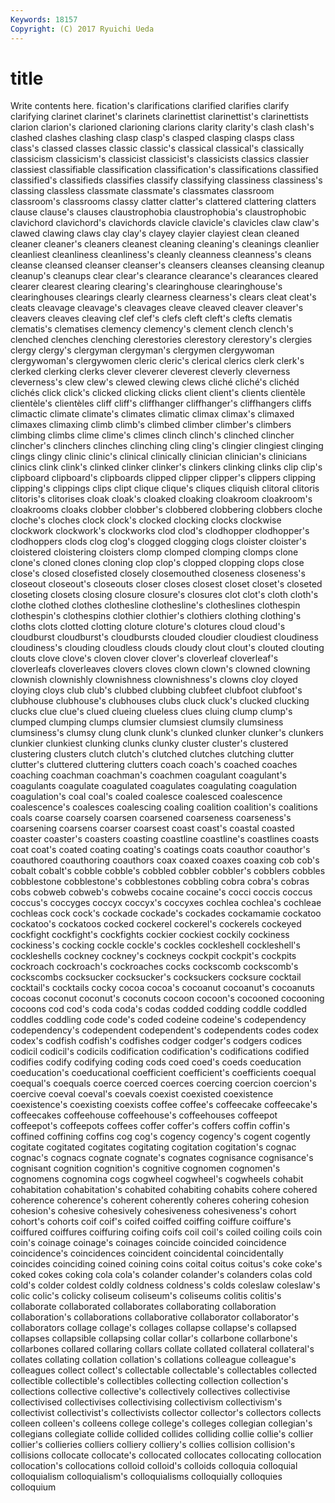 ```yaml
---
Keywords: 18157 
Copyright: (C) 2017 Ryuichi Ueda
---
```


# title

Write contents here.
fication's clarifications clarified clarifies clarify clarifying clarinet clarinet's clarinets clarinettist
clarinettist's clarinettists clarion clarion's clarioned clarioning clarions clarity clarity's clash
clash's clashed clashes clashing clasp clasp's clasped clasping clasps class
class's classed classes classic classic's classical classical's classically classicism classicism's
classicist classicist's classicists classics classier classiest classifiable classification classification's classifications
classified classified's classifieds classifies classify classifying classiness classiness's classing classless
classmate classmate's classmates classroom classroom's classrooms classy clatter clatter's clattered
clattering clatters clause clause's clauses claustrophobia claustrophobia's claustrophobic clavichord clavichord's
clavichords clavicle clavicle's clavicles claw claw's clawed clawing claws clay
clay's clayey clayier clayiest clean cleaned cleaner cleaner's cleaners cleanest
cleaning cleaning's cleanings cleanlier cleanliest cleanliness cleanliness's cleanly cleanness cleanness's
cleans cleanse cleansed cleanser cleanser's cleansers cleanses cleansing cleanup cleanup's
cleanups clear clear's clearance clearance's clearances cleared clearer clearest clearing
clearing's clearinghouse clearinghouse's clearinghouses clearings clearly clearness clearness's clears cleat
cleat's cleats cleavage cleavage's cleavages cleave cleaved cleaver cleaver's cleavers
cleaves cleaving clef clef's clefs cleft cleft's clefts clematis clematis's
clematises clemency clemency's clement clench clench's clenched clenches clenching clerestories
clerestory clerestory's clergies clergy clergy's clergyman clergyman's clergymen clergywoman clergywoman's
clergywomen cleric cleric's clerical clerics clerk clerk's clerked clerking clerks
clever cleverer cleverest cleverly cleverness cleverness's clew clew's clewed clewing
clews cliché cliché's clichéd clichés click click's clicked clicking clicks
client client's clients clientèle clientèle's clientèles cliff cliff's cliffhanger cliffhanger's
cliffhangers cliffs climactic climate climate's climates climatic climax climax's climaxed
climaxes climaxing climb climb's climbed climber climber's climbers climbing climbs
clime clime's climes clinch clinch's clinched clincher clincher's clinchers clinches
clinching cling cling's clingier clingiest clinging clings clingy clinic clinic's
clinical clinically clinician clinician's clinicians clinics clink clink's clinked clinker
clinker's clinkers clinking clinks clip clip's clipboard clipboard's clipboards clipped
clipper clipper's clippers clipping clipping's clippings clips clipt clique clique's
cliques cliquish clitoral clitoris clitoris's clitorises cloak cloak's cloaked cloaking
cloakroom cloakroom's cloakrooms cloaks clobber clobber's clobbered clobbering clobbers cloche
cloche's cloches clock clock's clocked clocking clocks clockwise clockwork clockwork's
clockworks clod clod's clodhopper clodhopper's clodhoppers clods clog clog's clogged
clogging clogs cloister cloister's cloistered cloistering cloisters clomp clomped clomping
clomps clone clone's cloned clones cloning clop clop's clopped clopping
clops close close's closed closefisted closely closemouthed closeness closeness's closeout
closeout's closeouts closer closes closest closet closet's closeted closeting closets
closing closure closure's closures clot clot's cloth cloth's clothe clothed
clothes clothesline clothesline's clotheslines clothespin clothespin's clothespins clothier clothier's clothiers
clothing clothing's cloths clots clotted clotting cloture cloture's clotures cloud
cloud's cloudburst cloudburst's cloudbursts clouded cloudier cloudiest cloudiness cloudiness's clouding
cloudless clouds cloudy clout clout's clouted clouting clouts clove clove's
cloven clover clover's cloverleaf cloverleaf's cloverleafs cloverleaves clovers cloves clown
clown's clowned clowning clownish clownishly clownishness clownishness's clowns cloy cloyed
cloying cloys club club's clubbed clubbing clubfeet clubfoot clubfoot's clubhouse
clubhouse's clubhouses clubs cluck cluck's clucked clucking clucks clue clue's
clued clueing clueless clues cluing clump clump's clumped clumping clumps
clumsier clumsiest clumsily clumsiness clumsiness's clumsy clung clunk clunk's clunked
clunker clunker's clunkers clunkier clunkiest clunking clunks clunky cluster cluster's
clustered clustering clusters clutch clutch's clutched clutches clutching clutter clutter's
cluttered cluttering clutters coach coach's coached coaches coaching coachman coachman's
coachmen coagulant coagulant's coagulants coagulate coagulated coagulates coagulating coagulation coagulation's
coal coal's coaled coalesce coalesced coalescence coalescence's coalesces coalescing coaling
coalition coalition's coalitions coals coarse coarsely coarsen coarsened coarseness coarseness's
coarsening coarsens coarser coarsest coast coast's coastal coasted coaster coaster's
coasters coasting coastline coastline's coastlines coasts coat coat's coated coating
coating's coatings coats coauthor coauthor's coauthored coauthoring coauthors coax coaxed
coaxes coaxing cob cob's cobalt cobalt's cobble cobble's cobbled cobbler
cobbler's cobblers cobbles cobblestone cobblestone's cobblestones cobbling cobra cobra's cobras
cobs cobweb cobweb's cobwebs cocaine cocaine's cocci coccis coccus coccus's
coccyges coccyx coccyx's coccyxes cochlea cochlea's cochleae cochleas cock cock's
cockade cockade's cockades cockamamie cockatoo cockatoo's cockatoos cocked cockerel cockerel's
cockerels cockeyed cockfight cockfight's cockfights cockier cockiest cockily cockiness cockiness's
cocking cockle cockle's cockles cockleshell cockleshell's cockleshells cockney cockney's cockneys
cockpit cockpit's cockpits cockroach cockroach's cockroaches cocks cockscomb cockscomb's cockscombs
cocksucker cocksucker's cocksuckers cocksure cocktail cocktail's cocktails cocky cocoa cocoa's
cocoanut cocoanut's cocoanuts cocoas coconut coconut's coconuts cocoon cocoon's cocooned
cocooning cocoons cod cod's coda coda's codas codded codding coddle
coddled coddles coddling code code's coded codeine codeine's codependency codependency's
codependent codependent's codependents codes codex codex's codfish codfish's codfishes codger
codger's codgers codices codicil codicil's codicils codification codification's codifications codified
codifies codify codifying coding cods coed coed's coeds coeducation coeducation's
coeducational coefficient coefficient's coefficients coequal coequal's coequals coerce coerced coerces
coercing coercion coercion's coercive coeval coeval's coevals coexist coexisted coexistence
coexistence's coexisting coexists coffee coffee's coffeecake coffeecake's coffeecakes coffeehouse coffeehouse's
coffeehouses coffeepot coffeepot's coffeepots coffees coffer coffer's coffers coffin coffin's
coffined coffining coffins cog cog's cogency cogency's cogent cogently cogitate
cogitated cogitates cogitating cogitation cogitation's cognac cognac's cognacs cognate cognate's
cognates cognisance cognisance's cognisant cognition cognition's cognitive cognomen cognomen's cognomens
cognomina cogs cogwheel cogwheel's cogwheels cohabit cohabitation cohabitation's cohabited cohabiting
cohabits cohere cohered coherence coherence's coherent coherently coheres cohering cohesion
cohesion's cohesive cohesively cohesiveness cohesiveness's cohort cohort's cohorts coif coif's
coifed coiffed coiffing coiffure coiffure's coiffured coiffures coiffuring coifing coifs
coil coil's coiled coiling coils coin coin's coinage coinage's coinages
coincide coincided coincidence coincidence's coincidences coincident coincidental coincidentally coincides coinciding
coined coining coins coital coitus coitus's coke coke's coked cokes
coking cola cola's colander colander's colanders colas cold cold's colder
coldest coldly coldness coldness's colds coleslaw coleslaw's colic colic's colicky
coliseum coliseum's coliseums colitis colitis's collaborate collaborated collaborates collaborating collaboration
collaboration's collaborations collaborative collaborator collaborator's collaborators collage collage's collages collapse
collapse's collapsed collapses collapsible collapsing collar collar's collarbone collarbone's collarbones
collared collaring collars collate collated collateral collateral's collates collating collation
collation's collations colleague colleague's colleagues collect collect's collectable collectable's collectables
collected collectible collectible's collectibles collecting collection collection's collections collective collective's
collectively collectives collectivise collectivised collectivises collectivising collectivism collectivism's collectivist collectivist's
collectivists collector collector's collectors collects colleen colleen's colleens college college's
colleges collegian collegian's collegians collegiate collide collided collides colliding collie
collie's collier collier's collieries colliers colliery colliery's collies collision collision's
collisions collocate collocate's collocated collocates collocating collocation collocation's collocations colloid
colloid's colloids colloquia colloquial colloquialism colloquialism's colloquialisms colloquially colloquies colloquium

